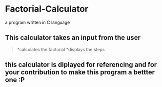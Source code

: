# Factorial-Calculator
a program written in C language


## This calculator takes an input from the user
> *calculates the factorial
> *displays the steps


## this calculator is diplayed for referencing and for your contribution to make this program a bettter one :P
